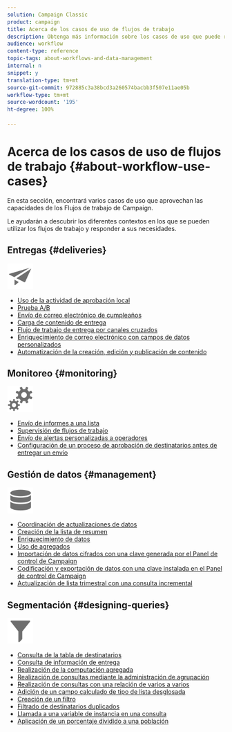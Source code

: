 ```yaml
---
solution: Campaign Classic
product: campaign
title: Acerca de los casos de uso de flujos de trabajo
description: Obtenga más información sobre los casos de uso que puede realizar con los flujos de trabajo de Campaign Classic.
audience: workflow
content-type: reference
topic-tags: about-workflows-and-data-management
internal: n
snippet: y
translation-type: tm+mt
source-git-commit: 972885c3a38bcd3a260574bacbb3f507e11ae05b
workflow-type: tm+mt
source-wordcount: '195'
ht-degree: 100%

---
```



# Acerca de los casos de uso de flujos de trabajo {#about-workflow-use-cases}

En esta sección, encontrará varios casos de uso que aprovechan las capacidades de los Flujos de trabajo de Campaign.

Le ayudarán a descubrir los diferentes contextos en los que se pueden utilizar los flujos de trabajo y responder a sus necesidades.

## Entregas {#deliveries}

<img src="assets/do-not-localize/icon_send.svg" width="60px">

* [Uso de la actividad de aprobación local](../../workflow/using/using-the-local-approval-activity.md)
* [Prueba A/B](../../workflow/using/a-b-testing.md)
* [Envío de correo electrónico de cumpleaños](../../workflow/using/sending-a-birthday-email.md)
* [Carga de contenido de entrega](../../workflow/using/loading-delivery-content.md)
* [Flujo de trabajo de entrega por canales cruzados](../../workflow/using/cross-channel-delivery-workflow.md)
* [Enriquecimiento de correo electrónico con campos de datos personalizados](../../workflow/using/email-enrichment-with-custom-date-fields.md)
* [Automatización de la creación, edición y publicación de contenido](../../delivery/using/automating-via-workflows.md#examples)

## Monitoreo {#monitoring}

<img src="assets/do-not-localize/icon_monitoring.svg" width="60px">

* [Envío de informes a una lista](../../workflow/using/sending-a-report-to-a-list.md)
* [Supervisión de flujos de trabajo](../../workflow/using/supervising-workflows.md)
* [Envío de alertas personalizadas a operadores](../../workflow/using/sending-personalized-alerts-to-operators.md)
* [Configuración de un proceso de aprobación de destinatarios antes de entregar un envío](../../workflow/using/using-the-local-approval-activity.md)

## Gestión de datos {#management}

<img src="assets/do-not-localize/icon_manage.svg" width="60px">

* [Coordinación de actualizaciones de datos](../../workflow/using/coordinating-data-updates.md)
* [Creación de la lista de resumen](../../workflow/using/creating-a-summary-list.md)
* [Enriquecimiento de datos](../../workflow/using/enriching-data.md)
* [Uso de agregados](../../workflow/using/using-aggregates.md)
* [Importación de datos cifrados con una clave generada por el Panel de control de Campaign](../../workflow/using/importing-data.md#use-case-gpg-decrypt)
* [Codificación y exportación de datos con una clave instalada en el Panel de control de Campaign](../../workflow/using/how-to-use-workflow-data.md#use-case-gpg-encrypt)
* [Actualización de lista trimestral con una consulta incremental](../../workflow/using/quarterly-list-update.md)

## Segmentación {#designing-queries}

<img src="assets/do-not-localize/icon_filter.svg" width="60px">

* [Consulta de la tabla de destinatarios](../../workflow/using/querying-recipient-table.md)
* [Consulta de información de entrega](../../workflow/using/querying-delivery-information.md)
* [Realización de la computación agregada](../../workflow/using/performing-aggregate-computing.md)
* [Realización de consultas mediante la administración de agrupación](../../workflow/using/querying-using-grouping-management.md)
* [Realización de consultas con una relación de varios a varios ](../../workflow/using/querying-using-many-to-many-relationship.md)
* [Adición de un campo calculado de tipo de lista desglosada](../../workflow/using/adding-enumeration-type-calculated-field.md)
* [Creación de un filtro](../../workflow/using/creating-a-filter.md)
* [Filtrado de destinatarios duplicados](../../workflow/using/filtering-duplicated-recipients.md)
* [Llamada a una variable de instancia en una consulta](../../workflow/using/javascript-scripts-and-templates.md#calling-an-instance-variable-in-a-query)
* [Aplicación de un porcentaje dividido a una población](../../workflow/using/javascript-scripts-and-templates.md#example)
